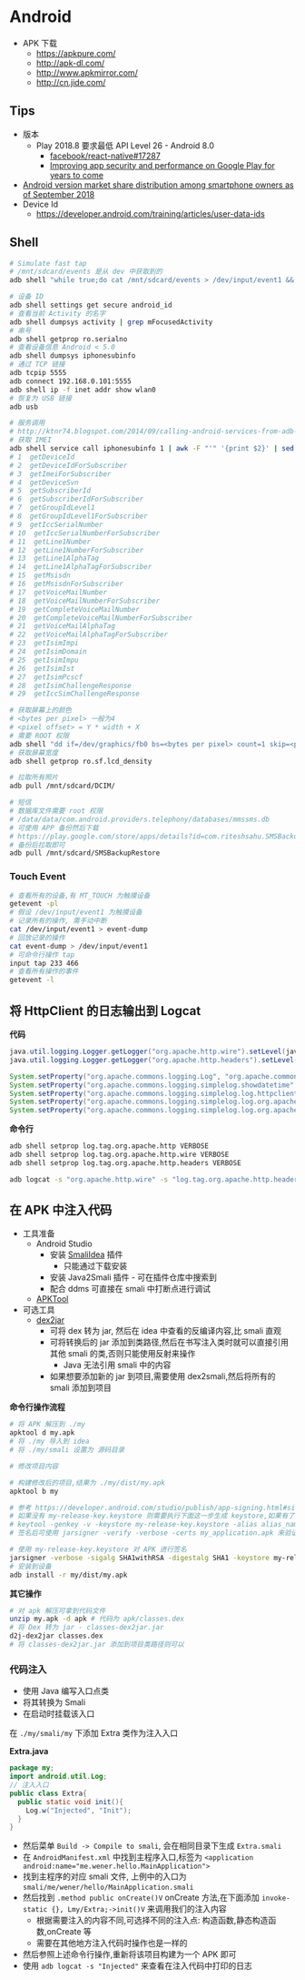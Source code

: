 # Android

* APK 下载
  * https://apkpure.com/
  * http://apk-dl.com/
  * http://www.apkmirror.com/
  * http://cn.jide.com/

## Tips
* 版本
  * Play 2018.8 要求最低 API Level 26 - Android 8.0
    * [facebook/react-native#17287](https://github.com/facebook/react-native/issues/17287)
    * [Improving app security and performance on Google Play for years to come](https://android-developers.googleblog.com/2017/12/improving-app-security-and-performance.html)
* [Android version market share distribution among smartphone owners as of September 2018](https://www.statista.com/statistics/271774/share-of-android-platforms-on-mobile-devices-with-android-os/)
* Device Id
  * https://developer.android.com/training/articles/user-data-ids


## Shell

```bash
# Simulate fast tap
# /mnt/sdcard/events 是从 dev 中获取到的
adb shell "while true;do cat /mnt/sdcard/events > /dev/input/event1 && sleep 0.01; done;"

# 设备 ID
adb shell settings get secure android_id
# 查看当前 Activity 的名字
adb shell dumpsys activity | grep mFocusedActivity
# 串号
adb shell getprop ro.serialno
# 查看设备信息 Android < 5.0
adb shell dumpsys iphonesubinfo
# 通过 TCP 链接
adb tcpip 5555
adb connect 192.168.0.101:5555
adb shell ip -f inet addr show wlan0
# 恢复为 USB 链接
adb usb

# 服务调用
# http://ktnr74.blogspot.com/2014/09/calling-android-services-from-adb-shell.html
# 获取 IMEI
adb shell service call iphonesubinfo 1 | awk -F "'" '{print $2}' | sed 's/[^0-9A-F]*//g' | tr -d '\n' && echo
# 1  getDeviceId
# 2  getDeviceIdForSubscriber
# 3  getImeiForSubscriber
# 4  getDeviceSvn
# 5  getSubscriberId
# 6  getSubscriberIdForSubscriber
# 7  getGroupIdLevel1
# 8  getGroupIdLevel1ForSubscriber
# 9  getIccSerialNumber
# 10  getIccSerialNumberForSubscriber
# 11  getLine1Number
# 12  getLine1NumberForSubscriber
# 13  getLine1AlphaTag
# 14  getLine1AlphaTagForSubscriber
# 15  getMsisdn
# 16  getMsisdnForSubscriber
# 17  getVoiceMailNumber
# 18  getVoiceMailNumberForSubscriber
# 19  getCompleteVoiceMailNumber
# 20  getCompleteVoiceMailNumberForSubscriber
# 21  getVoiceMailAlphaTag
# 22  getVoiceMailAlphaTagForSubscriber
# 23  getIsimImpi
# 24  getIsimDomain
# 25  getIsimImpu
# 26  getIsimIst
# 27  getIsimPcscf
# 28  getIsimChallengeResponse
# 29  getIccSimChallengeResponse

# 获取屏幕上的颜色
# <bytes per pixel> 一般为4
# <pixel offset> = Y * width + X
# 需要 ROOT 权限
adb shell "dd if=/dev/graphics/fb0 bs=<bytes per pixel> count=1 skip=<pixel offset> 2>/dev/null | hd"
# 获取屏幕宽度
adb shell getprop ro.sf.lcd_density

# 拉取所有照片
adb pull /mnt/sdcard/DCIM/

# 短信
# 数据库文件需要 root 权限
# /data/data/com.android.providers.telephony/databases/mmssms.db
# 可使用 APP 备份然后下载
# https://play.google.com/store/apps/details?id=com.riteshsahu.SMSBackupRestore
# 备份后拉取即可
adb pull /mnt/sdcard/SMSBackupRestore
```

### Touch Event
```bash
# 查看所有的设备,有 MT_TOUCH 为触摸设备
getevent -pl
# 假设 /dev/input/event1 为触摸设备
# 记录所有的操作, 需手动中断
cat /dev/input/event1 > event-dump
# 回放记录的操作
cat event-dump > /dev/input/event1
# 可命令行操作 tap
input tap 233 466
# 查看所有操作的事件
getevent -l
```
<!-- while true;do { cat tap-dump > /dev/input/event1; usleep 500; } done -->

## 将 HttpClient 的日志输出到 Logcat
__代码__
```java
java.util.logging.Logger.getLogger("org.apache.http.wire").setLevel(java.util.logging.Level.FINEST);
java.util.logging.Logger.getLogger("org.apache.http.headers").setLevel(java.util.logging.Level.FINEST);

System.setProperty("org.apache.commons.logging.Log", "org.apache.commons.logging.impl.SimpleLog");
System.setProperty("org.apache.commons.logging.simplelog.showdatetime", "true");
System.setProperty("org.apache.commons.logging.simplelog.log.httpclient.wire", "debug");
System.setProperty("org.apache.commons.logging.simplelog.log.org.apache.http", "debug");
System.setProperty("org.apache.commons.logging.simplelog.log.org.apache.http.headers", "debug");
```

__命令行__
```bash
adb shell setprop log.tag.org.apache.http VERBOSE
adb shell setprop log.tag.org.apache.http.wire VERBOSE
adb shell setprop log.tag.org.apache.http.headers VERBOSE

adb logcat -s "org.apache.http.wire" -s "log.tag.org.apache.http.headers" -s "org.apache.http"
```

## 在 APK 中注入代码

* 工具准备
  * Android Studio
    * 安装 [SmaliIdea](https://github.com/JesusFreke/smali/wiki/smalidea) 插件
      * 只能通过下载安装
    * 安装 Java2Smali 插件 - 可在插件仓库中搜索到
    * 配合 ddms 可直接在 smali 中打断点进行调试
  * [APKTool](http://ibotpeaches.github.io/Apktool/documentation)
* 可选工具
  * [dex2jar](https://github.com/pxb1988/dex2jar)
    * 可将 dex 转为 jar, 然后在 idea 中查看的反编译内容,比 smali 直观
    * 可将转换后的 jar 添加到类路径,然后在书写注入类时就可以直接引用其他 smali 的类,否则只能使用反射来操作
      * Java 无法引用 smali 中的内容
    * 如果想要添加新的 jar 到项目,需要使用 dex2smali,然后将所有的 smali 添加到项目

__命令行操作流程__

```bash
# 将 APK 解压到 ./my
apktool d my.apk
# 将 ./my 导入到 idea
# 将 ./my/smali 设置为 源码目录

# 修改项目内容

# 构建修改后的项目,结果为 ./my/dist/my.apk
apktool b my

# 参考 https://developer.android.com/studio/publish/app-signing.html#signing-manually
# 如果没有 my-release-key.keystore 则需要执行下面这一步生成 keystore,如果有了,则可以跳过
# keytool -genkey -v -keystore my-release-key.keystore -alias alias_name -keyalg RSA -keysize 2048 -validity 10000
# 签名后可使用 jarsigner -verify -verbose -certs my_application.apk 来验证签名

# 使用 my-release-key.keystore 对 APK 进行签名
jarsigner -verbose -sigalg SHA1withRSA -digestalg SHA1 -keystore my-release-key.keystore my/dist/my.apk alias_name
# 安装到设备
adb install -r my/dist/my.apk
```

__其它操作__

```bash
# 对 apk 解压可拿到代码文件
unzip my.apk -d apk # 代码为 apk/classes.dex
# 将 Dex 转为 jar - classes-dex2jar.jar
d2j-dex2jar classes.dex
# 将 classes-dex2jar.jar 添加到项目类路径则可以
```

### 代码注入

* 使用 Java 编写入口点类
* 将其转换为 Smali
* 在启动时挂载该入口

在 `./my/smali/my` 下添加 Extra 类作为注入入口

__Extra.java__

```java
package my;
import android.util.Log;
// 注入入口
public class Extra{
  public static void init(){
    Log.w("Injected", "Init");
  }
}
```

* 然后菜单 `Build -> Compile to smali`, 会在相同目录下生成 `Extra.smali`
* 在 `AndroidManifest.xml` 中找到主程序入口,标签为  `<application android:name="me.wener.hello.MainApplication">`
* 找到主程序的对应 smali 文件, 上例中的入口为 `smali/me/wener/hello/MainApplication.smali`
* 然后找到 `.method public onCreate()V` onCreate 方法,在下面添加 `invoke-static {}, Lmy/Extra;->init()V` 来调用我们的注入内容
  * 根据需要注入的内容不同,可选择不同的注入点: 构造函数,静态构造函数,onCreate 等
  * 需要在其他地方注入代码时操作也是一样的
* 然后参照上述命令行操作,重新将该项目构建为一个 APK 即可
* 使用 `adb logcat -s "Injected"` 来查看在注入代码中打印的日志
